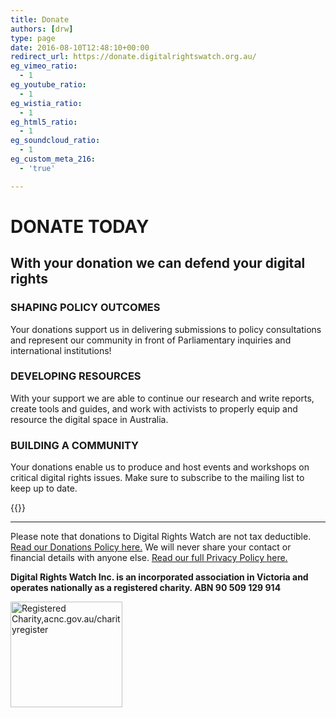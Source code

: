 ```yaml
---
title: Donate
authors: [drw]
type: page
date: 2016-08-10T12:48:10+00:00
redirect_url: https://donate.digitalrightswatch.org.au/
eg_vimeo_ratio:
  - 1
eg_youtube_ratio:
  - 1
eg_wistia_ratio:
  - 1
eg_html5_ratio:
  - 1
eg_soundcloud_ratio:
  - 1
eg_custom_meta_216:
  - 'true'

---
```


# DONATE TODAY

## With your donation we can defend your digital rights

### SHAPING POLICY OUTCOMES

Your donations support us in delivering submissions to policy consultations and represent our community in front of Parliamentary inquiries and international institutions!

### DEVELOPING RESOURCES

With your support we are able to continue our research and write reports, create tools and guides, and work with activists to properly equip and resource the digital space in Australia.

### BUILDING A COMMUNITY

Your donations enable us to produce and host events and workshops on critical digital rights issues. Make sure to subscribe to the mailing list to keep up to date.

{{<actionnetwork contentKey="donationForm">}}

---

Please note that donations to Digital Rights Watch are not tax deductible. [Read our Donations Policy here.](/about/donations-policy)
We will never share your contact or financial details with anyone else. [Read our full Privacy Policy here.](/privacy-policy)

**Digital Rights Watch Inc. is an incorporated association in Victoria and operates nationally as a registered charity. ABN 90 509 129 914**

<img loading="lazy" decoding="async" alt="Registered Charity,acnc.gov.au/charityregister" src="/wp-content/uploads/2016/02/ACNC-Registered-Charity-Tick.jpg" width="179" height="169" />
